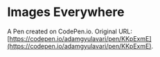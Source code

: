 # Images Everywhere

A Pen created on CodePen.io. Original URL: [https://codepen.io/adamgyulavari/pen/KKpExmE](https://codepen.io/adamgyulavari/pen/KKpExmE).


